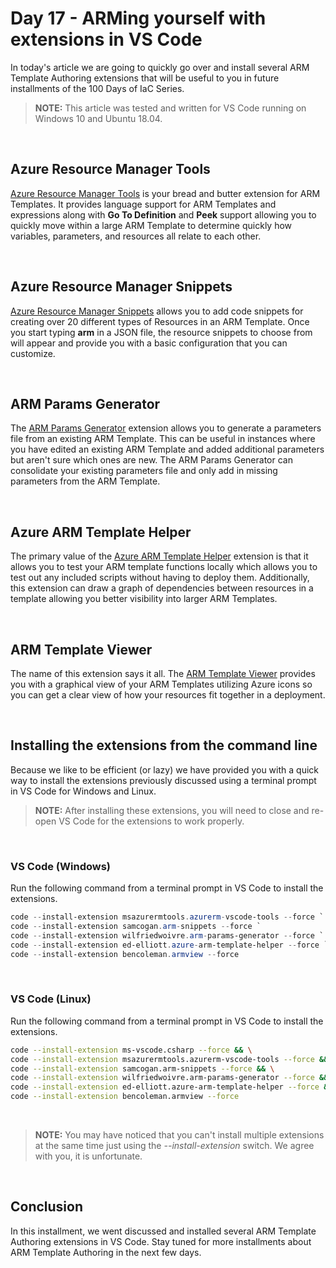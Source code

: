 # Day 17 - ARMing yourself with extensions in VS Code

In today's article we are going to quickly go over and install several ARM Template Authoring extensions that will be useful to you in future installments of the 100 Days of IaC Series.

> **NOTE:** This article was tested and written for VS Code running on Windows 10 and Ubuntu 18.04.

<br />

## Azure Resource Manager Tools

[Azure Resource Manager Tools](https://marketplace.visualstudio.com/items?itemName=msazurermtools.azurerm-vscode-tools) is your bread and butter extension for ARM Templates. It provides language support for ARM Templates and expressions along with **Go To Definition** and **Peek** support allowing you to quickly move within a large ARM Template to determine quickly how variables, parameters, and resources all relate to each other.

<br />

## Azure Resource Manager Snippets

[Azure Resource Manager Snippets](marketplace.visualstudio.com/items?itemName=samcogan.arm-snippets) allows you to add code snippets for creating over 20 different types of Resources in an ARM Template. Once you start typing **arm** in a JSON file, the resource snippets to choose from will appear and provide you with a basic configuration that you can customize.

<br />

## ARM Params Generator

The [ARM Params Generator](https://marketplace.visualstudio.com/items?itemName=wilfriedwoivre.arm-params-generator) extension allows you to generate a parameters file from an existing ARM Template. This can be useful in instances where you have edited an existing ARM Template and added additional parameters but aren't sure which ones are new. The ARM Params Generator can consolidate your existing parameters file and only add in missing parameters from the ARM Template.

<br />

## Azure ARM Template Helper

The primary value of the [Azure ARM Template Helper](https://marketplace.visualstudio.com/items?itemName=ed-elliott.azure-arm-template-helper) extension is that it allows you to test your ARM template functions locally which allows you to test out any included scripts without having to deploy them. Additionally, this extension can draw a graph of dependencies between resources in a template allowing you better visibility into larger ARM Templates.

<br />

## ARM Template Viewer

The name of this extension says it all. The [ARM Template Viewer](https://marketplace.visualstudio.com/items?itemName=ed-elliott.azure-arm-template-helper) provides you with a graphical view of your ARM Templates utilizing Azure icons so you can get a clear view of how your resources fit together in a deployment.

<br />

## Installing the extensions from the command line

Because we like to be efficient (or lazy) we have provided you with a quick way to install the extensions previously discussed using a terminal prompt in VS Code for Windows and Linux.

> **NOTE:** After installing these extensions, you will need to close and re-open VS Code for the extensions to work properly.

<br />

### VS Code (Windows)

Run the following command from a terminal prompt in VS Code to install the extensions.

```powershell
code --install-extension msazurermtools.azurerm-vscode-tools --force `
code --install-extension samcogan.arm-snippets --force `
code --install-extension wilfriedwoivre.arm-params-generator --force `
code --install-extension ed-elliott.azure-arm-template-helper --force `
code --install-extension bencoleman.armview --force
```

<br />

### VS Code (Linux)

Run the following command from a terminal prompt in VS Code to install the extensions.

```bash
code --install-extension ms-vscode.csharp --force && \
code --install-extension msazurermtools.azurerm-vscode-tools --force && \
code --install-extension samcogan.arm-snippets --force && \
code --install-extension wilfriedwoivre.arm-params-generator --force && \
code --install-extension ed-elliott.azure-arm-template-helper --force && \
code --install-extension bencoleman.armview --force
```

<br />

> **NOTE:** You may have noticed that you can't install multiple extensions at the same time just using the *--install-extension* switch. We agree with you, it is unfortunate.

<br />

## Conclusion

In this installment, we went discussed and installed several ARM Template Authoring extensions in VS Code. Stay tuned for more installments about ARM Template Authoring in the next few days.
